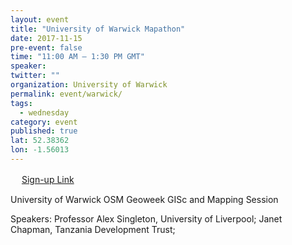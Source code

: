 ```yaml
---
layout: event
title: "University of Warwick Mapathon"
date: 2017-11-15
pre-event: false
time: "11:00 AM – 1:30 PM GMT"
speaker:
twitter: ""
organization: University of Warwick
permalink: event/warwick/
tags:
  - wednesday
category: event
published: true
lat: 52.38362
lon: -1.56013
---
```

　
<a href="https://www.eventbrite.com/e/university-of-warwick-geoweek-gisc-and-mapping-session-tickets-39791922712"> Sign-up Link </a>

University of Warwick OSM Geoweek GISc and Mapping Session 

Speakers: Professor Alex Singleton, University of Liverpool; Janet Chapman, Tanzania Development Trust;
